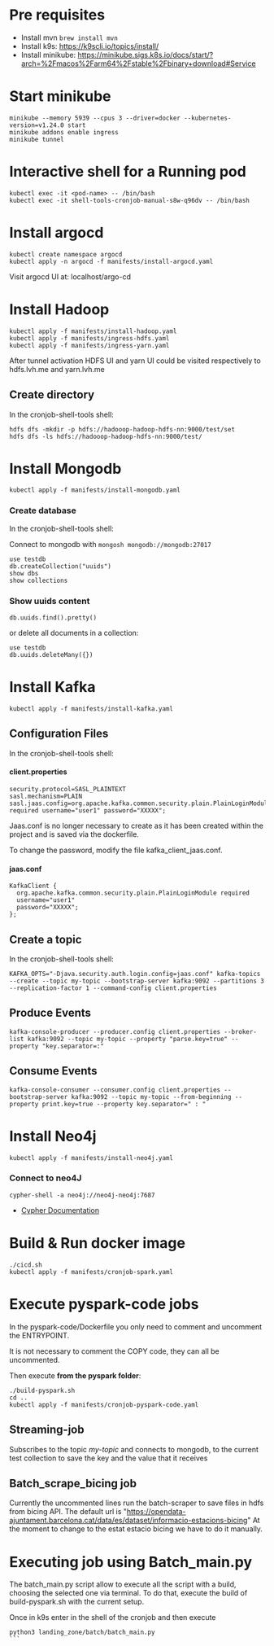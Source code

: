 # Pre requisites
- Install mvn `brew install mvn`
- Install k9s: https://k9scli.io/topics/install/
- Install minikube: https://minikube.sigs.k8s.io/docs/start/?arch=%2Fmacos%2Farm64%2Fstable%2Fbinary+download#Service

# Start minikube
```
minikube --memory 5939 --cpus 3 --driver=docker --kubernetes-version=v1.24.0 start
minikube addons enable ingress
minikube tunnel
```

# Interactive shell for a Running pod
```
kubectl exec -it <pod-name> -- /bin/bash
kubectl exec -it shell-tools-cronjob-manual-s8w-q96dv -- /bin/bash
```

# Install argocd
```
kubectl create namespace argocd
kubectl apply -n argocd -f manifests/install-argocd.yaml
```
Visit argocd UI at: localhost/argo-cd

# Install Hadoop
```
kubectl apply -f manifests/install-hadoop.yaml
kubectl apply -f manifests/ingress-hdfs.yaml
kubectl apply -f manifests/ingress-yarn.yaml
```
After tunnel activation HDFS UI and yarn UI could be visited respectively to hdfs.lvh.me and yarn.lvh.me

## Create directory

In the cronjob-shell-tools shell: 
```
hdfs dfs -mkdir -p hdfs://hadooop-hadoop-hdfs-nn:9000/test/set
hdfs dfs -ls hdfs://hadooop-hadoop-hdfs-nn:9000/test/
```

# Install Mongodb
```
kubectl apply -f manifests/install-mongodb.yaml
```

### Create database

In the cronjob-shell-tools shell: 

Connect to mongodb with `mongosh mongodb://mongodb:27017`

```
use testdb
db.createCollection("uuids")
show dbs
show collections
```

### Show uuids content
```
db.uuids.find().pretty()
```
or delete all documents in a collection:

```
use testdb
db.uuids.deleteMany({})
```

# Install Kafka
```
kubectl apply -f manifests/install-kafka.yaml
```

## Configuration Files

In the cronjob-shell-tools shell:

#### client.properties
```
security.protocol=SASL_PLAINTEXT
sasl.mechanism=PLAIN
sasl.jaas.config=org.apache.kafka.common.security.plain.PlainLoginModule required username="user1" password="XXXXX";
```
Jaas.conf is no longer necessary to create as it has been created within the project and is saved via the dockerfile.

To change the password, modify the file kafka_client_jaas.conf.

#### jaas.conf
```
KafkaClient {
  org.apache.kafka.common.security.plain.PlainLoginModule required
  username="user1"
  password="XXXXX";
};
```

## Create a topic
In the cronjob-shell-tools shell:
```
KAFKA_OPTS="-Djava.security.auth.login.config=jaas.conf" kafka-topics --create --topic my-topic --bootstrap-server kafka:9092 --partitions 3 --replication-factor 1 --command-config client.properties
```

## Produce Events
```
kafka-console-producer --producer.config client.properties --broker-list kafka:9092 --topic my-topic --property "parse.key=true" --property "key.separator=:"
```

## Consume Events
```
kafka-console-consumer --consumer.config client.properties --bootstrap-server kafka:9092 --topic my-topic --from-beginning --property print.key=true --property key.separator=" : "
```

# Install Neo4j
```
kubectl apply -f manifests/install-neo4j.yaml
```

### Connect to neo4J
```
cypher-shell -a neo4j://neo4j-neo4j:7687
```

* [Cypher Documentation](https://neo4j.com/docs/operations-manual/current/tools/cypher-shell/)

# Build & Run docker image
```
./cicd.sh
kubectl apply -f manifests/cronjob-spark.yaml
```

# Execute pyspark-code jobs

In the pyspark-code/Dockerfile you only need to comment and uncomment the ENTRYPOINT.

It is not necessary to comment the COPY code, they can all be uncommented.


Then execute **from the pyspark folder**: 

````
./build-pyspark.sh
cd ..
kubectl apply -f manifests/cronjob-pyspark-code.yaml
````

## Streaming-job
Subscribes to the topic *my-topic* and connects to mongodb, to the current test collection to save the key and the value that it receives


## Batch_scrape_bicing job
Currently the uncommented lines run the batch-scraper to save files in hdfs from bicing API. 
The default url is "https://opendata-ajuntament.barcelona.cat/data/es/dataset/informacio-estacions-bicing"
At the moment to change to the estat estacio bicing we have to do it manually. 

# Executing job using Batch_main.py

The batch_main.py script allow to execute all the script with a build, choosing the selected one via terminal. 
To do that, execute the build of build-pyspark.sh with the current setup.

Once in k9s enter in the shell of the cronjob and then execute 

````
python3 landing_zone/batch/batch_main.py
```

